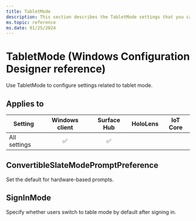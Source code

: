 ```yaml
---
title: TabletMode
description: This section describes the TabletMode settings that you can configure in provisioning packages for Windows 10 using Windows Configuration Designer.
ms.topic: reference
ms.date: 01/25/2024
---
```


# TabletMode (Windows Configuration Designer reference)

Use TabletMode to configure settings related to tablet mode.

## Applies to

| Setting   | Windows client | Surface Hub | HoloLens | IoT Core |
| --- | :---: | :---: | :---: | :---: |
| All settings | ✅ | ✅ |  |  |

## ConvertibleSlateModePromptPreference

Set the default for hardware-based prompts.

## SignInMode

Specify whether users switch to table mode by default after signing in.
